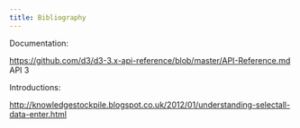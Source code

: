 ```yaml
---
title: Bibliography
---
```


Documentation:

<https://github.com/d3/d3-3.x-api-reference/blob/master/API-Reference.md> API 3

Introductions:

<http://knowledgestockpile.blogspot.co.uk/2012/01/understanding-selectall-data-enter.html>
